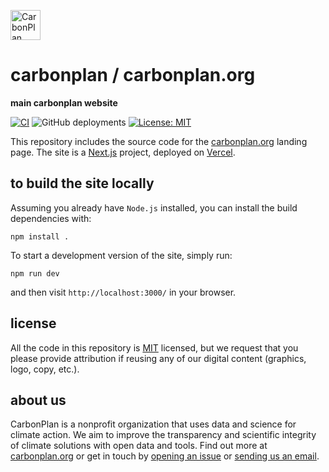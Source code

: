 <p align="left" >
<a href='https://carbonplan.org'>
<picture>
  <source media="(prefers-color-scheme: light)" srcset="https://carbonplan-assets.s3.amazonaws.com/monogram/light-small.png">
  <img alt="CarbonPlan monogram." height="48" src="https://carbonplan-assets.s3.amazonaws.com/monogram/dark-small.png">
</picture>
</a>
</p>

# carbonplan / carbonplan.org

**main carbonplan website**

[![CI](https://github.com/carbonplan/carbonplan.org/actions/workflows/main.yml/badge.svg)](https://github.com/carbonplan/carbonplan.org/actions/workflows/main.yml)
![GitHub deployments](https://img.shields.io/github/deployments/carbonplan/carbonplan.org/production?label=vercel)
[![License: MIT](https://img.shields.io/badge/License-MIT-blue.svg)](https://opensource.org/licenses/MIT)

This repository includes the source code for the [carbonplan.org](https://carbonplan.org/) landing page. The site is a [Next.js](https://nextjs.org/) project, deployed on [Vercel](https://vercel.com/).

## to build the site locally

Assuming you already have `Node.js` installed, you can install the build dependencies with:

```shell
npm install .
```

To start a development version of the site, simply run:

```shell
npm run dev
```

and then visit `http://localhost:3000/` in your browser.

## license

All the code in this repository is [MIT](https://choosealicense.com/licenses/mit/) licensed, but we request that you please provide attribution if reusing any of our digital content (graphics, logo, copy, etc.).

## about us

CarbonPlan is a nonprofit organization that uses data and science for climate action. We aim to improve the transparency and scientific integrity of climate solutions with open data and tools. Find out more at [carbonplan.org](https://carbonplan.org/) or get in touch by [opening an issue](https://github.com/carbonplan/carbonplan.org/issues/new) or [sending us an email](mailto:hello@carbonplan.org).
